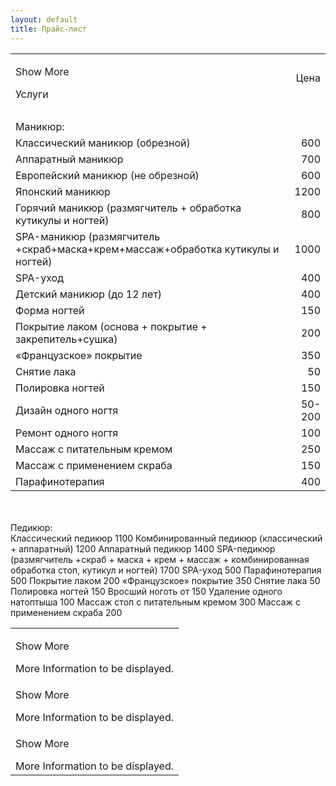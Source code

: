```yaml
---
layout: default
title: Прайс-лист
---
```

<table id="displayTable">
        <tbody>
            <tr>
                <td>
                    <p>
                        Show More</p>
                    <div class="moreInfo">Услуги</TD>
			<TD ALIGN=RIGHT>Цена</TD>
		</TR>
		<TR>
			<TD ALIGN=LEFT><BR></TD>
			<TD ALIGN=RIGHT><BR></TD>
		</TR>
		<TR>
			<TD ALIGN=LEFT>Маникюр:</TD>
			<TD ALIGN=RIGHT><BR></TD>
		</TR>
		<TR>
			<TD ALIGN=LEFT>Классический маникюр (обрезной) </TD>
			<TD ALIGN=RIGHT SDVAL="600" SDNUM="1049;">600</TD>
		</TR>
		<TR>
			<TD ALIGN=LEFT>Аппаратный маникюр </TD>
			<TD ALIGN=RIGHT SDVAL="700" SDNUM="1049;">700</TD>
		</TR>
		<TR>
			<TD ALIGN=LEFT>Европейский маникюр (не обрезной) </TD>
			<TD ALIGN=RIGHT SDVAL="600" SDNUM="1049;">600</TD>
		</TR>
		<TR>
			<TD ALIGN=LEFT>Японский маникюр</TD>
			<TD ALIGN=RIGHT SDVAL="1200" SDNUM="1049;">1200</TD>
		</TR>
		<TR>
			<TD ALIGN=LEFT>Горячий маникюр (размягчитель + обработка кутикулы и ногтей)</TD>
			<TD ALIGN=RIGHT SDVAL="800" SDNUM="1049;">800</TD>
		</TR>
		<TR>
			<TD ALIGN=LEFT>SPA-маникюр (размягчитель +скраб+маска+крем+массаж+обработка кутикулы и ногтей)</TD>
			<TD ALIGN=RIGHT SDVAL="1000" SDNUM="1049;">1000</TD>
		</TR>
		<TR>
			<TD ALIGN=LEFT>SPA-уход</TD>
			<TD ALIGN=RIGHT SDVAL="400" SDNUM="1049;">400</TD>
		</TR>
		<TR>
			<TD ALIGN=LEFT>Детский маникюр (до 12 лет)</TD>
			<TD ALIGN=RIGHT SDVAL="400" SDNUM="1049;">400</TD>
		</TR>
		<TR>
			<TD ALIGN=LEFT>Форма ногтей</TD>
			<TD ALIGN=RIGHT SDVAL="150" SDNUM="1049;">150</TD>
		</TR>
		<TR>
			<TD ALIGN=LEFT>Покрытие лаком (основа + покрытие + закрепитель+сушка)</TD>
			<TD ALIGN=RIGHT SDVAL="200" SDNUM="1049;">200</TD>
		</TR>
		<TR>
			<TD ALIGN=LEFT>&laquo;Французское&raquo; покрытие</TD>
			<TD ALIGN=RIGHT SDVAL="350" SDNUM="1049;">350</TD>
		</TR>
		<TR>
			<TD ALIGN=LEFT>Снятие лака </TD>
			<TD ALIGN=RIGHT SDVAL="50" SDNUM="1049;">50</TD>
		</TR>
		<TR>
			<TD ALIGN=LEFT>Полировка ногтей</TD>
			<TD ALIGN=RIGHT SDVAL="150" SDNUM="1049;">150</TD>
		</TR>
		<TR>
			<TD ALIGN=LEFT>Дизайн одного ногтя</TD>
			<TD ALIGN=RIGHT>50-200</TD>
		</TR>
		<TR>
			<TD ALIGN=LEFT>Ремонт одного ногтя</TD>
			<TD ALIGN=RIGHT SDVAL="100" SDNUM="1049;">100</TD>
		</TR>
		<TR>
			<TD ALIGN=LEFT>Массаж с питательным кремом</TD>
			<TD ALIGN=RIGHT SDVAL="250" SDNUM="1049;">250</TD>
		</TR>
		<TR>
			<TD ALIGN=LEFT>Массаж с применением скраба</TD>
			<TD ALIGN=RIGHT SDVAL="150" SDNUM="1049;">150</TD>
		</TR>
		<TR>
			<TD ALIGN=LEFT>Парафинотерапия </TD>
			<TD ALIGN=RIGHT SDVAL="400" SDNUM="1049;">400</TD>
		</TR>
	</TBODY>
</TABLE>
                    </div>
                </td>
            </tr>
        </tbody>
    </table>
		<TR>
			<TD ALIGN=LEFT><BR></TD>
			<TD ALIGN=RIGHT><BR></TD>
		</TR>
		<TR>
			<TD ALIGN=LEFT>Педикюр:</TD>
			<TD ALIGN=RIGHT><BR></TD>
		</TR>
		<TR>
			<TD ALIGN=LEFT>Классический педикюр </TD>
			<TD ALIGN=RIGHT SDVAL="1100" SDNUM="1049;">1100</TD>
		</TR>
		<TR>
			<TD ALIGN=LEFT>Комбинированный педикюр (классический + аппаратный)</TD>
			<TD ALIGN=RIGHT SDVAL="1200" SDNUM="1049;">1200</TD>
		</TR>
		<TR>
			<TD ALIGN=LEFT>Аппаратный педикюр </TD>
			<TD ALIGN=RIGHT SDVAL="1400" SDNUM="1049;">1400</TD>
		</TR>
		<TR>
			<TD ALIGN=LEFT>SPA-педикюр (размягчитель +скраб + маска + крем + массаж + комбинированная обработка стоп, кутикул и ногтей)</TD>
			<TD ALIGN=RIGHT SDVAL="1700" SDNUM="1049;">1700</TD>
		</TR>
		<TR>
			<TD ALIGN=LEFT>SPA-уход</TD>
			<TD ALIGN=RIGHT SDVAL="500" SDNUM="1049;">500</TD>
		</TR>
		<TR>
			<TD ALIGN=LEFT>Парафинотерапия</TD>
			<TD ALIGN=RIGHT SDVAL="500" SDNUM="1049;">500</TD>
		</TR>
		<TR>
			<TD ALIGN=LEFT>Покрытие лаком</TD>
			<TD ALIGN=RIGHT SDVAL="200" SDNUM="1049;">200</TD>
		</TR>
		<TR>
			<TD ALIGN=LEFT>&laquo;Французское&raquo; покрытие</TD>
			<TD ALIGN=RIGHT SDVAL="350" SDNUM="1049;">350</TD>
		</TR>
		<TR>
			<TD ALIGN=LEFT>Снятие лака</TD>
			<TD ALIGN=RIGHT SDVAL="50" SDNUM="1049;">50</TD>
		</TR>
		<TR>
			<TD ALIGN=LEFT>Полировка ногтей</TD>
			<TD ALIGN=RIGHT SDVAL="150" SDNUM="1049;">150</TD>
		</TR>
		<TR>
			<TD ALIGN=LEFT>Вросший ноготь</TD>
			<TD ALIGN=RIGHT>от 150</TD>
		</TR>
		<TR>
			<TD ALIGN=LEFT>Удаление одного натоптыша</TD>
			<TD ALIGN=RIGHT SDVAL="100" SDNUM="1049;">100</TD>
		</TR>
		<TR>
			<TD ALIGN=LEFT>Массаж стоп с питательным кремом</TD>
			<TD ALIGN=RIGHT SDVAL="300" SDNUM="1049;">300</TD>
		</TR>
		<TR>
			<TD ALIGN=LEFT>Массаж с применением скраба      </TD>
			<TD ALIGN=RIGHT SDVAL="200" SDNUM="1049;">200</TD>
		</TR>
	</TBODY>
</TABLE>

<table id="displayTable">
        <tbody>
            <tr>
                <td>
                    <p>
                        Show More</p>
                    <div class="moreInfo">
                        More Information to be displayed.
                    </div>
                </td>
            </tr>
            <tr>
                <td>
                    <p>
                        Show More</p>
                    <div class="moreInfo">
                        More Information to be displayed.
                    </div>
                </td>
            </tr>
            <tr>
                <td>
                    <p>
                        Show More</p>
                    <div class="moreInfo">
                        More Information to be displayed.
                    </div>
                </td>
            </tr>
        </tbody>
    </table>
